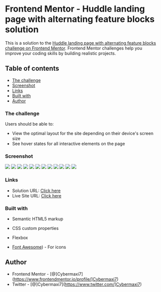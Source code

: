 # Frontend Mentor - Huddle landing page with alternating feature blocks solution

This is a solution to the [Huddle landing page with alternating feature blocks challenge on Frontend Mentor](https://www.frontendmentor.io/challenges/huddle-landing-page-with-alternating-feature-blocks-5ca5f5981e82137ec91a5100). Frontend Mentor challenges help you improve your coding skills by building realistic projects. 

## Table of contents

  - [The challenge](#the-challenge)
  - [Screenshot](#screenshot)
  - [Links](#links)
  - [Built with](#built-with)
- [Author](#author)



### The challenge

Users should be able to:

- View the optimal layout for the site depending on their device's screen size
- See hover states for all interactive elements on the page

### Screenshot

![](./images/pic1.png)
![](./images/pic2.png)
![](./images/pic3.png)
![](./images/pic4.png)
![](./images/pic5.png)
![](./images/pic6.png)
![](./images/pic7.png)
![](./images/pic8.png)
![](./images/pic9.png)
![](./images/pic10.png)
![](./images/pic11.png)
![](./images/pic12.png)



### Links

- Solution URL: [Click here](https://www.frontendmentor.io/solutions/huddle-landing-page-with-alternating-feature-blocks-EFY7eK1Tsv)
- Live Site URL: [Click here](https://cybermaxi7.github.io/Huddle-Landing-Page-with-Alternating-Feature-Blocks/)


### Built with

- Semantic HTML5 markup
- CSS custom properties
- Flexbox

- [Font Awesome](https://fontawesome.com/)) - For icons




## Author

- Frontend Mentor - [@]Cybermaxi7](https://www.frontendmentor.io/profile/]Cybermaxi7)
- Twitter - [@]Cybermaxi7](https://www.twitter.com/]Cybermaxi7)


